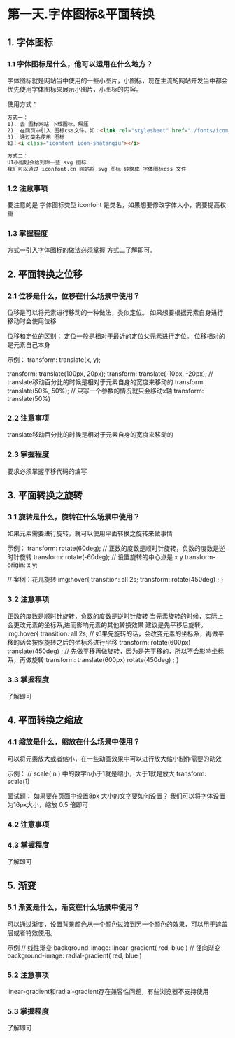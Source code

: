 # 第一天.字体图标&平面转换

## 1. 字体图标

### 1.1 字体图标是什么，他可以运用在什么地方？

字体图标就是网站当中使用的一些小图片，小图标，现在主流的网站开发当中都会优先使用字体图标来展示小图片，小图标的内容。

使用方式：

```html
方式一：
1). 去 图标网站 下载图标，解压
2). 在网页中引入 图标css文件，如：<link rel="stylesheet" href="./fonts/iconfont.css">
3). 通过类名使用 图标
如：<i class="iconfont icon-shatanqiu"></i>

方式二：
UI小姐姐会给到你一些 svg 图标
我们可以通过 iconfont.cn 网站将 svg 图标 转换成 字体图标css 文件

```

### 1.2 注意事项
要注意的是 字体图标类型 iconfont 是类名，如果想要修改字体大小，需要提高权重

### 1.3 掌握程度
方式一引入字体图标的做法必须掌握
方式二了解即可。


## 2. 平面转换之位移

### 2.1 位移是什么，位移在什么场景中使用？

位移是可以将元素进行移动的一种做法，类似定位。
如果想要根据元素自身进行移动时会使用位移

位移和定位的区别：
定位一般是相对于最近的定位父元素进行定位。
位移相对的是元素自己本身

示例：
transform: translate(x, y);

transform: translate(100px, 20px);
transform: translate(-10px, -20px);
// translate移动百分比的时候是相对于元素自身的宽度来移动的
transform: translate(50%, 50%);
// 只写一个参数的情况就只会移动x轴
transform: translate(50%)

### 2.2 注意事项
translate移动百分比的时候是相对于元素自身的宽度来移动的

### 2.3 掌握程度
要求必须掌握平移代码的编写

## 3. 平面转换之旋转

### 3.1 旋转是什么，旋转在什么场景中使用？

如果元素需要进行旋转，就可以使用平面转换之旋转来做事情

示例：
transform: rotate(60deg);
// 正数的度数是顺时针旋转，负数的度数是逆时针旋转
transform: rotate(-60deg);
// 设置旋转的中心点是 x y
transform-origin: x y;

// 案例：花儿旋转
img:hover{
    transition: all 2s;
    transform: rotate(450deg) ;
}

### 3.2 注意事项
正数的度数是顺时针旋转，负数的度数是逆时针旋转
当元素旋转的时候，实际上会更改元素的坐标系,进而影响元素的其他转换效果
建议是先平移后旋转。
img:hover{
    transition: all 2s;
    // 如果先旋转的话，会改变元素的坐标系，再做平移的话会按照旋转之后的坐标系进行平移
    transform: rotate(600px) translate(450deg) ;
    // 先做平移再做旋转，因为是先平移的，所以不会影响坐标系，再做旋转
    transform: translate(600px) rotate(450deg) ;
}

### 3.3 掌握程度
了解即可

## 4. 平面转换之缩放

### 4.1 缩放是什么，缩放在什么场景中使用？

可以将元素放大或者缩小，在一些动画效果中可以进行放大缩小制作需要的动效

示例：
// scale( n ) 中的数字n小于1就是缩小，大于1就是放大
transform: scale(1)

面试题：
如果要在页面中设置8px 大小的文字要如何设置？
我们可以将字体设置为16px大小，缩放 0.5 倍即可

### 4.2 注意事项


### 4.3 掌握程度
了解即可

## 5. 渐变

### 5.1 渐变是什么，渐变在什么场景中使用？

可以通过渐变，设置背景颜色从一个颜色过渡到另一个颜色的效果，可以用于遮盖层或者特效使用。

示例
// 线性渐变
background-image: linear-gradient(
    red,
    blue
)
// 径向渐变
background-image: radial-gradient(
    red,
    blue
)

### 5.2 注意事项
linear-gradient和radial-gradient存在兼容性问题，有些浏览器不支持使用

### 5.3 掌握程度
了解即可
